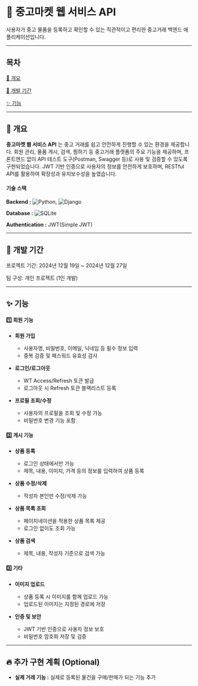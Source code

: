 # 🛒 중고마켓 웹 서비스 API
사용자가 중고 물품을 등록하고 확인할 수 있는 직관적이고 편리한 중고거래 백엔드 애플리케이션입니다.

----

## 목차
[ 📌 개요 ](#-개요)

[ 📅 개발 기간 ](#-개발-기간)

[ ✨ 기능 ](#-기능)

---

## 📌 개요
**중고마켓 웹 서비스 API** 는 중고 거래를 쉽고 안전하게 진행할 수 있는 환경을 제공합니다.
회원 관리, 물품 게시, 검색, 찜하기 등 중고거래 플랫폼의 주요 기능을 제공하며, 프론트엔드 없이 API 테스트 도구(Postman, Swagger 등)로 사용 및 검증할 수 있도록 구현되었습니다.
JWT 기반 인증으로 사용자의 정보를 안전하게 보호하며, RESTful API를 활용하여 확장성과 유지보수성을 높였습니다.

#### 기술 스택
**Backend :**
![Python](https://img.shields.io/badge/Python-3776AB?style=for-the-badge&logo=python&logoColor=white), 
![Django](https://img.shields.io/badge/Django-092E20?style=for-the-badge&logo=django&logoColor=white)

**Database :**
![SQLite](https://img.shields.io/badge/SQLite-003B57?style=for-the-badge&logo=SQLite&logoColor=white)

**Authentication :** JWT(Simple JWT)

---

## 📅 개발 기간
프로젝트 기간: 2024년 12월 19일 ~ 2024년 12월 27일

팀 구성: 개인 프로젝트 (1인 개발)

---

## ✨ 기능
#### 1️⃣ 회원 기능
* **회원 가입**
  * 사용자명, 비밀번호, 이메일, 닉네임 등 필수 정보 입력
  * 중복 검증 및 패스워드 유효성 검사
    
* **로그인/로그아웃**
  * WT Access/Refresh 토큰 발급
  * 로그아웃 시 Refresh 토큰 블랙리스트 등록
    
* **프로필 조회/수정**
  * 사용자의 프로필을 조회 및 수정 가능
  * 비밀번호 변경 기능 포함

#### 2️⃣ 게시 기능
* **상품 등록**
  * 로그인 상태에서만 가능
  * 제목, 내용, 이미지, 가격 등의 정보를 입력하여 상품 등록
    
* **상품 수정/삭제**
  * 작성자 본인만 수정/삭제 가능
    
* **상품 목록 조회**
  * 페이지네이션을 적용한 상품 목록 제공
  * 로그인 없이도 조회 가능
    
* **상품 검색**
  * 제목, 내용, 작성자 기준으로 검색 가능

#### 3️⃣ 기타
* **이미지 업로드**
  * 상품 등록 시 이미지를 함께 업로드 가능
  * 업로드된 이미지는 지정된 경로에 저장
    
* **인증 및 보안**
  * JWT 기반 인증으로 사용자 정보 보호
  * 비밀번호 암호화 저장 및 검증

---

## 🔥 추가 구현 계획 (Optional)
* **실제 거래 기능 :** 실제로 등록된 물건을 구매/판매가 되는 기능 추가 
